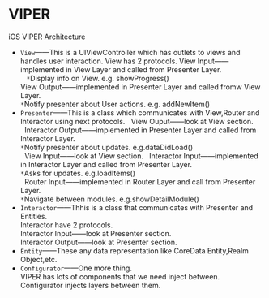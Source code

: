# VIPER
iOS VIPER Architecture

* `View`——This is a UIViewController which has outlets to views and handles user interaction. View has 2 protocols.
    View Input——implemented in View Layer and called from Presenter Layer.<br>
    `*`Display info on View. e.g. showProgress()<br>
    View Output——implemented in Presenter Layer and called fromw View Layer.<br>
    `*`Notify presenter about User actions. e.g. addNewItem()<br>
* `Presenter`——This is a class which communicates with View,Router and Interactor using next protocols.
    View Ouput——look at View section.<br>
    Interactor Output——implemented in Presenter Layer and called from Interactor Layer.<br>
    `*`Notify presenter about updates. e.g.dataDidLoad()<br>
    View Input——look at View section.
    Interactor Input——implemented in Interactor Layer and called from Presenter Layer.<br>
    `*`Asks for updates. e.g.loadItems()<br>
    Router Input——implemented in Router Layer and call from Presenter Layer.<br>
    `*`Navigate between modules. e.g.showDetailModule()<br>
* `Interactor`——Thhis is a class that communicates with Presenter and Entities.<br>
    Interactor have 2 protocols.<br>
    Interactor Input——look at Presenter section.<br>
    Interactor Output——look at Presenter section.<br>
* `Entity`——These any data representation like CoreData Entity,Realm Object,etc.<br>
* `Configurator`——One more thing.<br>
    VIPER has lots of components that we need inject between.<br>
    Configurator injects layers between them.<br>
